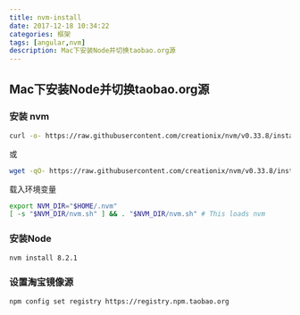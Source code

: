 ```yaml
---
title: nvm-install
date: 2017-12-18 10:34:22
categories: 框架
tags: [angular,nvm]
description: Mac下安装Node并切换taobao.org源
---
```


## Mac下安装Node并切换taobao.org源

### 安装 nvm

```bash
curl -o- https://raw.githubusercontent.com/creationix/nvm/v0.33.8/install.sh | bash
```
或
```bash
wget -qO- https://raw.githubusercontent.com/creationix/nvm/v0.33.8/install.sh | bash
```
载入环境变量
```bash
export NVM_DIR="$HOME/.nvm"
[ -s "$NVM_DIR/nvm.sh" ] && . "$NVM_DIR/nvm.sh" # This loads nvm
```

### 安装Node

```bash
nvm install 8.2.1
```
### 设置淘宝镜像源

```bash
npm config set registry https://registry.npm.taobao.org
```
